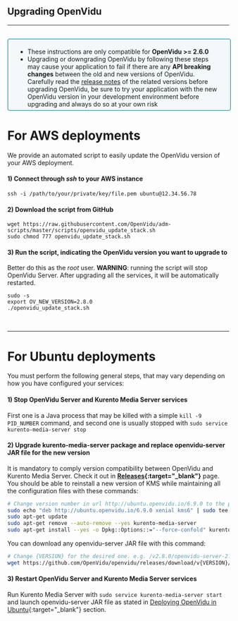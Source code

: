 <h2 id="section-title">Upgrading OpenVidu</h2>
<hr>

<div style="
    display: table;
    border: 2px solid #0088aa9e;
    border-radius: 5px;
    width: 100%;
    margin-top: 30px;
    margin-bottom: 25px;
    padding: 5px 0 5px 0;
    background-color: rgba(0, 136, 170, 0.04);"><div style="display: table-cell; vertical-align: middle">
    <i class="icon ion-android-alert" style="
    font-size: 50px;
    color: #0088aa;
    display: inline-block;
    padding-left: 25%;
"></i></div>
<div style="
    vertical-align: middle;
    display: table-cell;
    padding-left: 20px;
    padding-right: 20px;
    ">
    <ul style="margin-bottom: 0">
        <li style="color: #1c1c1c">These instructions are only compatible for <strong>OpenVidu >= 2.6.0</strong></li>
        <li style="color: #1c1c1c">Upgrading or downgrading OpenVidu by following these steps may cause your application to fail if there are any <strong>API breaking changes</strong> between the old and new versions of OpenVidu. Carefully read the <a href="/docs/releases/" target="_blank">release notes</a> of the related versions before upgrading OpenVidu, be sure to try your application with the new OpenVidu version in your development environment before upgrading and always do so at your own risk</li>
    </ul>
</div>
</div>

# For AWS deployments

We provide an automated script to easily update the OpenVidu version of your AWS deployment.

#### 1) Connect through *ssh* to your AWS instance

```console
ssh -i /path/to/your/private/key/file.pem ubuntu@12.34.56.78
```

#### 2) Download the script from GitHub

```console
wget https://raw.githubusercontent.com/OpenVidu/adm-scripts/master/scripts/openvidu_update_stack.sh
sudo chmod 777 openvidu_update_stack.sh
```

#### 3) Run the script, indicating the OpenVidu version you want to upgrade to

Better do this as the *root* user. **WARNING**: running the script will stop OpenVidu Server. After upgrading all the services, it will be automatically restarted.

```console
sudo -s
export OV_NEW_VERSION=2.8.0
./openvidu_update_stack.sh
```

<br>

---

# For Ubuntu deployments

You must perform the following general steps, that may vary depending on how you have configured your services:

#### 1) Stop OpenVidu Server and Kurento Media Server services

First one is a Java process that may be killed with a simple `kill -9 PID_NUMBER` command, and second one is usually stopped with `sudo service kurento-media-server stop`

#### 2) Upgrade kurento-media-server package and replace openvidu-server JAR file for the new version

It is mandatory to comply version compatibility between OpenVidu and Kurento Media Server. Check it out in **[Releases](/releases){:target="_blank"}** page.
You should be able to reinstall a new version of KMS while maintaining all the configuration files with these commands:

```bash
# Change version number in url http://ubuntu.openvidu.io/6.9.0 to the proper one depending on OpenVidu version
sudo echo "deb http://ubuntu.openvidu.io/6.9.0 xenial kms6" | sudo tee /etc/apt/sources.list.d/kurento.list
sudo apt-get update
sudo apt-get remove --auto-remove --yes kurento-media-server
sudo apt-get install --yes -o Dpkg::Options::="--force-confold" kurento-media-server
```

You can download any openvidu-server JAR file with this command:

```bash
# Change {VERSION} for the desired one. e.g. /v2.8.0/openvidu-server-2.8.0.jar
wget https://github.com/OpenVidu/openvidu/releases/download/v{VERSION}/openvidu-server-{VERSION}.jar
```

#### 3) Restart OpenVidu Server and Kurento Media Server services

Run Kurento Media Server with `sudo service kurento-media-server start` and launch openvidu-server JAR file as stated in [Deploying OpenVidu in Ubuntu](/deployment/deploying-ubuntu/#8-init-openvidu-server-jar-executable){:target="_blank"} section.

<br><br>